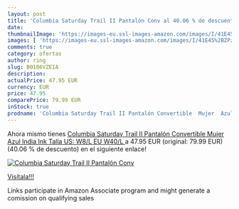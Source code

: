 ```yaml
---
layout: post
title: 'Columbia Saturday Trail II Pantalón Conv al 40.06 % de descuento'
date: 
thumbnailImage: 'https://images-eu.ssl-images-amazon.com/images/I/41E45%2BZPzwL._SL200_.jpg'
images: [ 'https://images-eu.ssl-images-amazon.com/images/I/41E45%2BZPzwL._SL200_.jpg' ]
comments: true
category: ofertas
author: ring
slug: B0106VZEIA
description:
actualPrice: 47.95 EUR
currency: EUR
price: 47.95
comparePrice: 79.99 EUR
inStock: true
prodname: 'Columbia Saturday Trail II Pantalón Convertible  Mujer  Azul  India Ink   Talla US: W8/L  EU W40/L '
---
```


Ahora mismo tienes [Columbia Saturday Trail II Pantalón Convertible  Mujer  Azul  India Ink   Talla US: W8/L  EU W40/L ](https://www.amazon.es/dp/B0106VZEIA/?tag=tolees-21) a 47.95 EUR (original: 79.99 EUR) (40.06 %  de descuento) en el siguiente enlace!

[![Columbia Saturday Trail II Pantalón Conv](https://images-eu.ssl-images-amazon.com/images/I/41E45%2BZPzwL._SL200_.jpg)](https://www.amazon.es/dp/B0106VZEIA/?tag=tolees-21)

[Visítala!!!](https://www.amazon.es/dp/B0106VZEIA/?tag=tolees-21)

Links participate in Amazon Associate program and might generate a comission on qualifying sales
